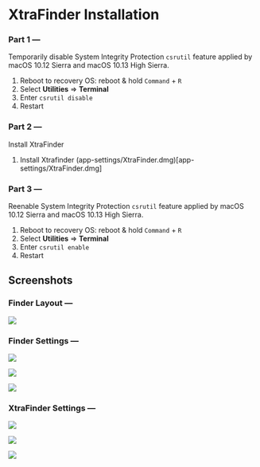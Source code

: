 # XtraFinder Installation

### Part 1 —
Temporarily disable System Integrity Protection `csrutil` feature applied by macOS 10.12 Sierra and macOS 10.13 High Sierra.

1. Reboot to recovery OS: reboot & hold `Command` + `R`
2. Select **Utilities** => **Terminal**
3. Enter `csrutil disable`
4. Restart

### Part 2 —
Install XtraFinder

1. Install Xtrafinder (app-settings/XtraFinder.dmg)[app-settings/XtraFinder.dmg]

### Part 3 —
Reenable System Integrity Protection `csrutil` feature applied by macOS 10.12 Sierra and macOS 10.13 High Sierra.

1. Reboot to recovery OS: reboot & hold `Command` + `R`
2. Select **Utilities** => **Terminal**
3. Enter `csrutil enable`
4. Restart


## Screenshots

### Finder Layout —
  ![](macOS-Finder.png)

### Finder Settings —
  ![](macOS-Finder-Settings-General.png)

  ![](macOS-Finder-Settings-Preferences.png)

  ![](macOS-Finder-Settings-Sidebar.png)

### XtraFinder Settings —
  ![](macOS-XtraFinder-Preferences-Tabs.png)
    
  ![](macOS-XtraFinder-Preferences-Features.png)
    
  ![](macOS-XtraFinder-Preferences-AddItems.png)


